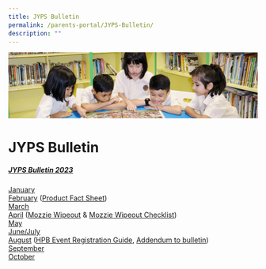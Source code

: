 ```yaml
---
title: JYPS Bulletin
permalink: /parents-portal/JYPS-Bulletin/
description: ""
---
```

![](/images/banner.gif)

JYPS Bulletin
=============

##### <u>JYPS Bulletin 2023</u>

[January](/files/January%20Bulletin_2023_FINAL_Updated.pdf) <br>
[February](/files/February%20Bulletin_2023_Final.pdf) ([Product Fact Sheet](/files/Product%20Fact%20Sheet%20Year%202023.pdf))<br>
[March](/files/march2023.pdf)<br>
[April](/files/april12023.pdf) ([Mozzie Wipeout](/files/april22023.pdf)&nbsp;&amp;&nbsp;[Mozzie Wipeout Checklist](/files/april32023.pdf))<br>
[May](/files/may_bulletin_2023_for%20circulation_updated.pdf)<br>
[June/July](/files/june-july_bulletin_2023_for%20circulation.pdf)<br>
[August](/files/august_bulletin_2023_for%20circulation%20updated.pdf) ([HPB Event Registration Guide](/files/hpb%20event%20registration%20guide.pdf), [Addendum to bulletin](/files/addendum%20to%20the%20jyps%20bulletin%20(august%20issue).pdf))<br>
[September](/files/sep_bulletin_2023_for%20circulation.pdf)<br>
[October](/files/october_bulletin%20_2023_for%20circulation.pdf)